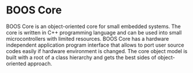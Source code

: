 # BOOS Core
BOOS Core is an object-oriented core for small embedded systems. The core is written in C++ programming language and can be used into small microcontrollers with limited resources. BOOS Core has a hardware independent application program interface that allows to port user source codes easily if hardware environment is changed. The core object model is built with a root of a class hierarchy and gets the best sides of object-oriented approach.
